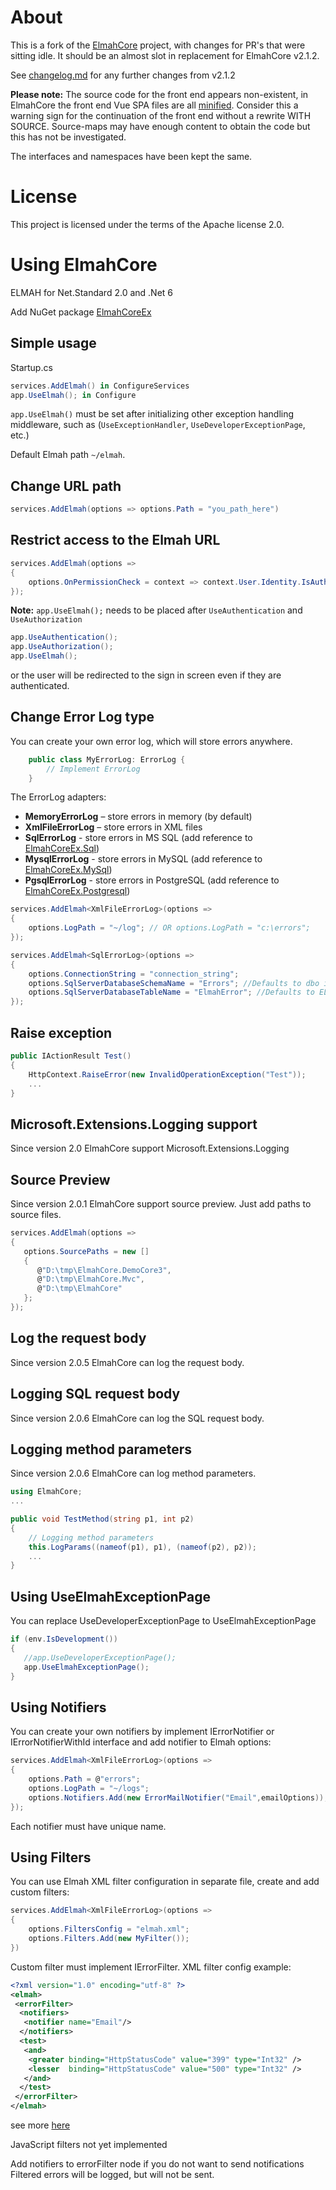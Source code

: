 # About

This is a fork of the [ElmahCore](https://github.com/ElmahCore/ElmahCore) project, with changes for PR's that were sitting idle.
It should be an almost slot in replacement for ElmahCore v2.1.2.

See [changelog.md](changelog.md) for any further changes from v2.1.2

**Please note:** The source code for the front end appears non-existent, in ElmahCore the front end Vue SPA files are all [minified](https://github.com/ElmahCoreEx/ElmahCoreEx/issues/77). Consider this a warning sign for the continuation of the front end without a rewrite WITH SOURCE. Source-maps may have enough content to obtain the code but this has not be investigated.

The interfaces and namespaces have been kept the same.

# License

This project is licensed under the terms of the Apache license 2.0.

# Using ElmahCore

ELMAH for Net.Standard 2.0 and .Net 6

Add NuGet package [ElmahCoreEx](https://www.nuget.org/packages?q=elmahcoreex)

## Simple usage

Startup.cs

```csharp
services.AddElmah() in ConfigureServices
app.UseElmah(); in Configure
```

`app.UseElmah()` must be set after initializing other exception handling middleware, such as (`UseExceptionHandler`, `UseDeveloperExceptionPage`, etc.)

Default Elmah path `~/elmah`.

## Change URL path

```csharp
services.AddElmah(options => options.Path = "you_path_here")
```

## Restrict access to the Elmah URL

```csharp
services.AddElmah(options =>
{
    options.OnPermissionCheck = context => context.User.Identity.IsAuthenticated;
});
```

**Note:** `app.UseElmah();` needs to be placed after `UseAuthentication` and `UseAuthorization`

```csharp
app.UseAuthentication();
app.UseAuthorization();
app.UseElmah();
```

or the user will be redirected to the sign in screen even if they are authenticated.

## Change Error Log type

You can create your own error log, which will store errors anywhere.

```csharp
    public class MyErrorLog: ErrorLog {
        // Implement ErrorLog
    }    
```

The ErrorLog adapters:

- **MemoryErrorLog** – store errors in memory (by default)
- **XmlFileErrorLog** – store errors in XML files
- **SqlErrorLog** - store errors in MS SQL (add reference to [ElmahCoreEx.Sql](https://www.nuget.org/packages/ElmahCoreEx.Sql))
- **MysqlErrorLog** - store errors in MySQL (add reference to [ElmahCoreEx.MySql](https://www.nuget.org/packages/ElmahCoreEx.MySql))
- **PgsqlErrorLog** - store errors in PostgreSQL (add reference to [ElmahCoreEx.Postgresql](https://www.nuget.org/packages/ElmahCoreEx.Postgresql))

```csharp
services.AddElmah<XmlFileErrorLog>(options =>
{
    options.LogPath = "~/log"; // OR options.LogPath = "с:\errors";
});
```

```csharp
services.AddElmah<SqlErrorLog>(options =>
{
    options.ConnectionString = "connection_string";
    options.SqlServerDatabaseSchemaName = "Errors"; //Defaults to dbo if not set
    options.SqlServerDatabaseTableName = "ElmahError"; //Defaults to ELMAH_Error if not set
});
```

## Raise exception

```csharp
public IActionResult Test()
{
    HttpContext.RaiseError(new InvalidOperationException("Test"));
    ...
}
```

## Microsoft.Extensions.Logging support

Since version 2.0 ElmahCore support Microsoft.Extensions.Logging

## Source Preview

Since version 2.0.1 ElmahCore support source preview.
Just add paths to source files.

```csharp
services.AddElmah(options =>
{
   options.SourcePaths = new []
   {
      @"D:\tmp\ElmahCore.DemoCore3",
      @"D:\tmp\ElmahCore.Mvc",
      @"D:\tmp\ElmahCore"
   };
});
```

## Log the request body

Since version 2.0.5 ElmahCore can log the request body.

## Logging SQL request body

Since version 2.0.6 ElmahCore can log the SQL request body.

## Logging method parameters

Since version 2.0.6 ElmahCore can log method parameters.

```csharp
using ElmahCore;
...

public void TestMethod(string p1, int p2)
{
    // Logging method parameters
    this.LogParams((nameof(p1), p1), (nameof(p2), p2));
    ...
}

```

## Using UseElmahExceptionPage

You can replace UseDeveloperExceptionPage to UseElmahExceptionPage

```csharp
if (env.IsDevelopment())
{
   //app.UseDeveloperExceptionPage();
   app.UseElmahExceptionPage();
}
```

## Using Notifiers

You can create your own notifiers by implement IErrorNotifier or IErrorNotifierWithId interface and add notifier to Elmah options:

```csharp
services.AddElmah<XmlFileErrorLog>(options =>
{
    options.Path = @"errors";
    options.LogPath = "~/logs";
    options.Notifiers.Add(new ErrorMailNotifier("Email",emailOptions));
});
```

Each notifier must have unique name.

## Using Filters

You can use Elmah XML filter configuration in separate file, create and add custom filters:

```csharp
services.AddElmah<XmlFileErrorLog>(options =>
{
    options.FiltersConfig = "elmah.xml";
    options.Filters.Add(new MyFilter());
})
```

Custom filter must implement IErrorFilter.
XML filter config example:

```xml
<?xml version="1.0" encoding="utf-8" ?>
<elmah>
 <errorFilter>
  <notifiers>
   <notifier name="Email"/>
  </notifiers>
  <test>
   <and>
    <greater binding="HttpStatusCode" value="399" type="Int32" />
    <lesser  binding="HttpStatusCode" value="500" type="Int32" />
   </and>
  </test>
 </errorFilter>
</elmah>
```

see more [here](https://elmah.github.io/a/error-filtering/examples/)

JavaScript filters not yet implemented

Add notifiers to errorFilter node if you do not want to send notifications
Filtered errors will be logged, but will not be sent.
